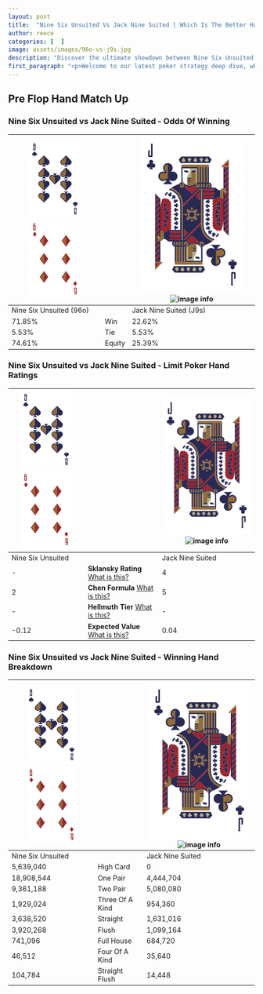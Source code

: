```yaml
---
layout: post
title:  "Nine Six Unsuited Vs Jack Nine Suited | Which Is The Better Hand In Poker? A Complete Guide"
author: reece
categories: [  ]
image: assets/images/96o-vs-j9s.jpg
description: "Discover the ultimate showdown between Nine Six Unsuited and Jack Nine Suited in poker! Uncover the odds, strategies, and scenarios where one hand triumphs over the other. Get ready to up your poker game with this thrilling analysis."
first_paragraph: "<p>Welcome to our latest poker strategy deep dive, where we're pitting two distinct hands against each other in a high-stakes showdown: Nine Six Unsuited vs Jack Nine Suited.</p><p>In the dynamic world of poker, every decision counts, and knowing which hand holds the upper hand is key to your success at the table.</p><p>In this article, we'll dissect these two hands, explore the scenarios where one dominates the other, and equip you with the knowledge to make strategic choices that can tip the odds in your favor.</p><p>Get ready to unravel the intriguing dynamics of these poker hands and elevate your game to new heights.</p>"
---
```




[comment]: # (sp0)

## Pre Flop Hand Match Up

<div class="table hand-ratings" markdown="1"> 



### Nine Six Unsuited vs Jack Nine Suited - Odds Of Winning


    
| ![image info](assets/images/hand1/9.png) ![image info](assets/images/hand1/6o.png) |  | ![image info](assets/images/hand2/J.png) ![image info](assets/images/hand2/9s.png) |
| -------- | -------- | -------- |
| Nine Six Unsuited (96o) |  | Jack Nine Suited (J9s) |
| 71.85% | Win | 22.62% |
| 5.53% | Tie | 5.53% |
| 74.61% | Equity | 25.39% |




[comment]: # (sp1)



### Nine Six Unsuited vs Jack Nine Suited - Limit Poker Hand Ratings


    
| ![image info](assets/images/hand1/9.png) ![image info](assets/images/hand1/6o.png) |  | ![image info](assets/images/hand2/J.png) ![image info](assets/images/hand2/9s.png) |
| -------- | -------- | -------- |
| Nine Six Unsuited |  | Jack Nine Suited |
| - | **Sklansky Rating** [What is this?](/sklansky-rating-explained) | 4 |
| 2 | **Chen Formula** [What is this?](/chen-formula-explained) | 5 |
| - | **Hellmuth Tier** [What is this?](/Hellmuth-tier-explained) | - |
| -0.12 | **Expected Value** [What is this?](/expected-value-explained) | 0.04 |




[comment]: # (sp2)



### Nine Six Unsuited vs Jack Nine Suited - Winning Hand Breakdown


    
| ![image info](assets/images/hand1/9.png) ![image info](assets/images/hand1/6o.png) |  | ![image info](assets/images/hand2/J.png) ![image info](assets/images/hand2/9s.png) |
| -------- | -------- | -------- |
| Nine Six Unsuited |  | Jack Nine Suited |
| 5,639,040 | High Card | 0 |
| 18,908,544 | One Pair | 4,444,704 |
| 9,361,188 | Two Pair | 5,080,080 |
| 1,929,024 | Three Of A Kind | 954,360 |
| 3,638,520 | Straight | 1,631,016 |
| 3,920,268 | Flush | 1,099,164 |
| 741,096 | Full House | 684,720 |
| 46,512 | Four Of A Kind | 35,640 |
| 104,784 | Straight Flush | 14,448 |




[comment]: # (sp3)



</div>

[comment]: # (sp4)



[comment]: # (sp5)

